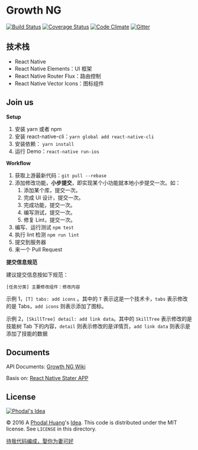 # Growth NG

[![Build Status](https://travis-ci.org/phodal/growth-ng.svg?branch=master)](https://travis-ci.org/phodal/growth-ng) 
[![Coverage Status](https://coveralls.io/repos/github/phodal/growth-ng/badge.svg?branch=master)](https://coveralls.io/github/phodal/growth-ng?branch=master)
[![Code Climate](https://codeclimate.com/github/phodal/growth-ng/badges/gpa.svg)](https://codeclimate.com/github/phodal/growth-ng)
[![Gitter](https://img.shields.io/gitter/room/phodal/growth-ng.svg)](https://gitter.im/phodal/growth-ng)


技术栈
---

 - React Native
 - React Native Elements：UI 框架
 - React Native Router Flux：路由控制
 - React Native Vector Icons：图标组件 

Join us
---

**Setup**

1. 安装 yarn 或者 npm
2. 安装 react-native-cli：``yarn global add react-native-cli``
3. 安装依赖： ``yarn install``
4. 运行 Demo：``react-native run-ios``


**Workflow**

1. 获取上游最新代码：``git pull --rebase``
2. 添加修改功能，**小步提交**，即实现某个小功能就本地小步提交一次。如：
    1. 添加某个库，提交一次。
    2. 完成 UI 设计，提交一次。
    3. 完成功能，提交一次。
    4. 编写测试，提交一次。
    5. 修复 Lint，提交一次。
3. 编写、运行测试 ``npm test``
4. 执行 lint 检测 ``npm run lint``
5. 提交到服务器
6. 来一个 Pull Request

**提交信息规范**

建议提交信息按如下规范：

```
[任务分类] 主要修改组件：修改内容
```

示例 1，``[T] tabs: add icons`` 。其中的 ``T`` 表示这是一个技术卡，``tabs`` 表示修改的是 Tabs，``add icons`` 则表示添加了图标。

示例 2，``[SkillTree] detail: add link data``。其中的 ``SkillTree`` 表示修改的是技能树 Tab 下的内容，``detail`` 则表示修改的是详情页，``add link data`` 则表示是添加了技能的数据

Documents
---

API Documents: [Growth NG Wiki](https://github.com/phodal/growth-ng/wiki)

Basis on: [React Native Stater APP](https://github.com/mcnamee/react-native-starter-app)

License
---

[![Phodal's Idea](http://brand.phodal.com/shields/idea-small.svg)](http://ideas.phodal.com/)

© 2016 A [Phodal Huang](https://www.phodal.com)'s [Idea](http://github.com/phodal/ideas).  This code is distributed under the MIT license. See `LICENSE` in this directory.

[待我代码编成，娶你为妻可好](http://www.xuntayizhan.com/blog/ji-ke-ai-qing-zhi-er-shi-dai-wo-dai-ma-bian-cheng-qu-ni-wei-qi-ke-hao-wan/)
